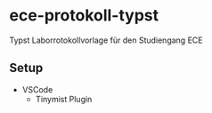 # ece-protokoll-typst
Typst Laborrotokollvorlage für den Studiengang ECE
## Setup
- VSCode
  - Tinymist Plugin
